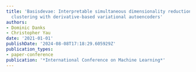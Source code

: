 ```yaml
---
title: 'Basisdevae: Interpretable simultaneous dimensionality reduction and feature-level
  clustering with derivative-based variational autoencoders'
authors:
- Dominic Danks
- Christopher Yau
date: '2021-01-01'
publishDate: '2024-08-08T17:18:29.605929Z'
publication_types:
- paper-conference
publication: '*International Conference on Machine Learning*'
---
```

